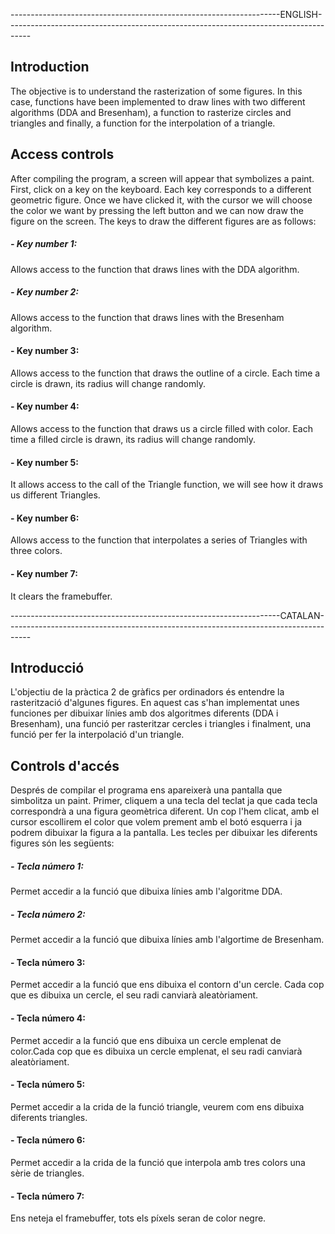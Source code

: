 
-------------------------------------------------------------------ENGLISH------------------------------------------------------------------------------------
## Introduction
The objective is to understand the rasterization of some figures. In this case, functions have been implemented to draw lines with two different algorithms (DDA and Bresenham), a function to rasterize circles and triangles and finally, a function for the interpolation of a triangle.

## Access controls
After compiling the program, a screen will appear that symbolizes a paint. First, click on a key on the keyboard. Each key corresponds to a different geometric figure. Once we have clicked it, with the cursor we will choose the color we want by pressing the left button and we can now draw the figure on the screen.
The keys to draw the different figures are as follows:


##### - Key number 1:
Allows access to the function that draws lines with the DDA algorithm.

##### - Key number 2:
Allows access to the function that draws lines with the Bresenham algorithm.

#### - Key number 3:
Allows access to the function that draws the outline of a circle. Each time a circle is drawn, its radius will change randomly.

#### - Key number 4:
Allows access to the function that draws us a circle filled with color. Each time a filled circle is drawn, its radius will change randomly.

#### - Key number 5:
It allows access to the call of the Triangle function, we will see how it draws us different Triangles.

#### - Key number 6:
Allows access to the function that interpolates a series of Triangles with three colors.

#### - Key number 7:
It clears the framebuffer.


-------------------------------------------------------------------CATALAN------------------------------------------------------------------------------------
## Introducció
L'objectiu de la pràctica 2 de gràfics per ordinadors és entendre la rasterització d'algunes figures. En aquest cas s'han implementat unes funciones per dibuixar línies amb dos algoritmes diferents (DDA i Bresenham), una funció per rasteritzar cercles i triangles i finalment, una funció per fer la interpolació d'un triangle.

## Controls d'accés 
Després de compilar el programa ens apareixerà una pantalla que simbolitza un paint. Primer, cliquem a una tecla del teclat ja que cada tecla correspondrà a una figura geomètrica diferent. Un cop l'hem clicat, amb el cursor escollirem el color que volem prement amb el botó esquerra i ja podrem dibuixar la figura a la pantalla.
Les tecles per dibuixar les diferents figures són les següents:

##### - Tecla número 1:
Permet accedir a la funció que dibuixa línies amb l'algoritme DDA.

##### - Tecla número 2:
Permet accedir a la funció que dibuixa línies amb l'algortime de Bresenham.

#### - Tecla número 3:
Permet accedir a la funció que ens dibuixa el contorn d'un cercle. Cada cop que es dibuixa un cercle, el seu radi canviarà aleatòriament.

#### - Tecla número 4:
Permet accedir a la funció que ens dibuixa un cercle emplenat de color.Cada cop que es dibuixa un cercle emplenat, el seu radi canviarà aleatòriament.

#### - Tecla número 5:
Permet accedir a la crida de la funció triangle, veurem com ens dibuixa diferents triangles.

#### - Tecla número 6:
Permet accedir a la crida de la funció que interpola amb tres colors una sèrie de triangles.

#### - Tecla número 7:
Ens neteja el framebuffer, tots els píxels seran de color negre.









